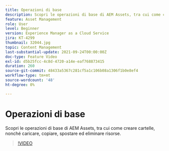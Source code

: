 ```yaml
---
title: Operazioni di base
description: Scopri le operazioni di base di AEM Assets, tra cui come creare cartelle, nonché caricare, copiare, spostare ed eliminare risorse.
feature: Asset Management
role: User
level: Beginner
version: Experience Manager as a Cloud Service
jira: KT-4299
thumbnail: 32044.jpg
topic: Content Management
last-substantial-update: 2021-09-24T00:00:00Z
doc-type: Feature Video
exl-id: d5b25fcc-4c8d-4720-a14e-eaf768873415
duration: 260
source-git-commit: 48433a5367c281cf5a1c106b08a1306f1b0e8ef4
workflow-type: tm+mt
source-wordcount: '48'
ht-degree: 0%

---
```


# Operazioni di base

Scopri le operazioni di base di AEM Assets, tra cui come creare cartelle, nonché caricare, copiare, spostare ed eliminare risorse.

>[!VIDEO](https://video.tv.adobe.com/v/37164?quality=12&learn=on&captions=ita)
